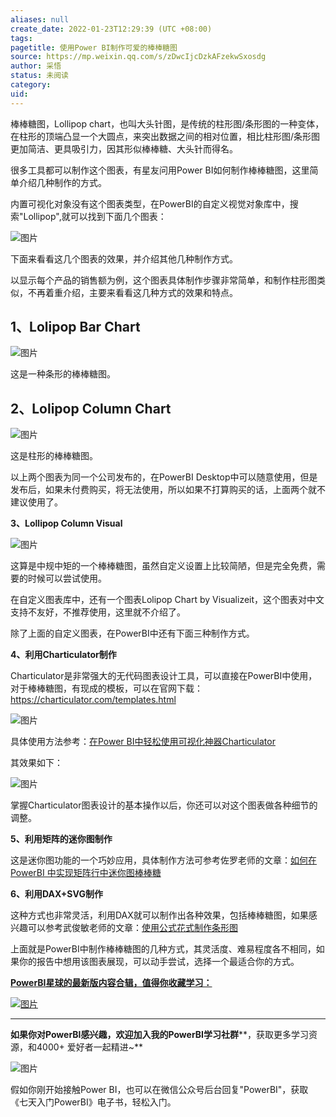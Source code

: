 ```yaml
---
aliases: null
create_date: 2022-01-23T12:29:39 (UTC +08:00)
tags: 
pagetitle: 使用Power BI制作可爱的棒棒糖图
source: https://mp.weixin.qq.com/s/zDwcIjcDzkAFzekwSxosdg
author: 采悟
status: 未阅读
category: 
uid: 
---
```


棒棒糖图，Lollipop chart，也叫大头针图，是传统的柱形图/条形图的一种变体，在柱形的顶端凸显一个大圆点，来突出数据之间的相对位置，相比柱形图/条形图更加简洁、更具吸引力，因其形似棒棒糖、大头针而得名。  

很多工具都可以制作这个图表，有星友问用Power BI如何制作棒棒糖图，这里简单介绍几种制作的方式。  

内置可视化对象没有这个图表类型，在PowerBI的自定义视觉对象库中，搜索"Lollipop",就可以找到下面几个图表：

![图片](https://mmbiz.qpic.cn/mmbiz_jpg/aHEbZtANQJMHdfFMzopM2xoABVqaD8Yu4X3iaswlwXLQ6kevl4C9Qw7qbSicQYRZdVXEeZBZvUbp1IFtwgrAiaF7Q/640?wx_fmt=jpeg&wxfrom=5&wx_lazy=1&wx_co=1)

下面来看看这几个图表的效果，并介绍其他几种制作方式。

以显示每个产品的销售额为例，这个图表具体制作步骤非常简单，和制作柱形图类似，不再着重介绍，主要来看看这几种方式的效果和特点。  

## **1、Lolipop Bar Chart**

![图片](https://mmbiz.qpic.cn/mmbiz_jpg/aHEbZtANQJMHdfFMzopM2xoABVqaD8Yu821qQmo5EYOeFGZ38BxGmJnoqRKXhChQLI1p3clfhzXzA0SOiccqV7A/640?wx_fmt=jpeg&wxfrom=5&wx_lazy=1&wx_co=1)

这是一种条形的棒棒糖图。

## **2、Lolipop Column Chart**

![图片](https://mmbiz.qpic.cn/mmbiz_jpg/aHEbZtANQJMHdfFMzopM2xoABVqaD8Yuy2WaDYSsZ5TiaslfaibcfDYMbT8t0DibhvPrRLq7iade35saicXicRgMJViaw/640?wx_fmt=jpeg&wxfrom=5&wx_lazy=1&wx_co=1)

这是柱形的棒棒糖图。  

以上两个图表为同一个公司发布的，在PowerBI Desktop中可以随意使用，但是发布后，如果未付费购买，将无法使用，所以如果不打算购买的话，上面两个就不建议使用了。

**3、Lollipop Column Visual**

![图片](https://mmbiz.qpic.cn/mmbiz_jpg/aHEbZtANQJMHdfFMzopM2xoABVqaD8YuYHP0SkSPnojlVN9WqZDItUeurGZukUY5Lfk6RiblsMKxUqfua4VIgicg/640?wx_fmt=jpeg&wxfrom=5&wx_lazy=1&wx_co=1)

这算是中规中矩的一个棒棒糖图，虽然自定义设置上比较简陋，但是完全免费，需要的时候可以尝试使用。  

在自定义图表库中，还有一个图表Lolipop Chart by Visualizeit，这个图表对中文支持不友好，不推荐使用，这里就不介绍了。

除了上面的自定义图表，在PowerBI中还有下面三种制作方式。

**4、利用Charticulator制作**

Charticulator是非常强大的无代码图表设计工具，可以直接在PowerBI中使用，对于棒棒糖图，有现成的模板，可以在官网下载：https://charticulator.com/templates.html

![图片](https://mmbiz.qpic.cn/mmbiz_jpg/aHEbZtANQJMHdfFMzopM2xoABVqaD8YuQlesAColJJ5kBoAta3TtrK5m7mKwFcCgHOaXvDyZC2Zia9dg2QibNNhw/640?wx_fmt=jpeg&wxfrom=5&wx_lazy=1&wx_co=1)

具体使用方法参考：[在Power BI中轻松使用可视化神器Charticulator](http://mp.weixin.qq.com/s?__biz=MzA4MzQwMjY4MA==&mid=2484075663&idx=1&sn=0e005a834d40ec83e13432eac3791af3&chksm=8e0c5658b97bdf4e6c27a3fd5998b9a45e6d54cd578da2efa35181ea6ce35767aec268075dd2&scene=21#wechat_redirect)  

其效果如下：

![图片](https://mmbiz.qpic.cn/mmbiz_jpg/aHEbZtANQJMHdfFMzopM2xoABVqaD8YuSjciaqxiahUKT987jdGnGP05r0wncAGnJQAnDAA7balZegAich5ghQNibg/640?wx_fmt=jpeg&wxfrom=5&wx_lazy=1&wx_co=1)

掌握Charticulator图表设计的基本操作以后，你还可以对这个图表做各种细节的调整。  

**5、利用矩阵的迷你图制作**

这是迷你图功能的一个巧妙应用，具体制作方法可参考佐罗老师的文章：[如何在 PowerBI 中实现矩阵行中迷你图棒棒糖](http://mp.weixin.qq.com/s?__biz=MzI1MDA4MzcxMA==&mid=2650791575&idx=1&sn=ea43a07b2f631ea4cad0ff8d69d2ba7c&chksm=f18cde86c6fb5790d0738e91c28c4573cff078c8d8027f5fff3350aabe73e8c5e1789ee3a7ed&scene=21#wechat_redirect)

**6、利用DAX+SVG制作**

这种方式也非常灵活，利用DAX就可以制作出各种效果，包括棒棒糖图，如果感兴趣可以参考武俊敏老师的文章：[使用公式花式制作条形图](http://mp.weixin.qq.com/s?__biz=MzIxOTQ5MjQxNQ==&mid=2247487240&idx=1&sn=b4e076eb10214fe2e05dc99734b0c101&chksm=97db3658a0acbf4e51e6beac9664a76c3929a02e001e351f4fd787ba15ca8ba482e7ee1771fd&scene=21#wechat_redirect)

上面就是PowerBI中制作棒棒糖图的几种方式，其灵活度、难易程度各不相同，如果你的报告中想用该图表展现，可以动手尝试，选择一个最适合你的方式。  

[**PowerBI星球的最新版****内容合辑****，值得你收藏学习：**](http://mp.weixin.qq.com/s?__biz=MzA4MzQwMjY4MA==&mid=2484078675&idx=1&sn=07abf841815e43fb0a554081c82de72a&chksm=8e13a284b9642b92d07b518abe3e6e2e2ef5066c0941c1ced26a245a6990b4330830431789a9&scene=21#wechat_redirect)

[![图片](https://mmbiz.qpic.cn/mmbiz_png/aHEbZtANQJN8YOicNXzCaSLpQrKXOL0LsNeYw0fj3iaGFy7XSwwmibHicdtiaHEbhgmHSPXQlkg3WiaVA4hJ8PGDcdEQ/640?wx_fmt=png&wxfrom=5&wx_lazy=1&wx_co=1)](http://mp.weixin.qq.com/s?__biz=MzA4MzQwMjY4MA==&mid=2484078675&idx=1&sn=07abf841815e43fb0a554081c82de72a&chksm=8e13a284b9642b92d07b518abe3e6e2e2ef5066c0941c1ced26a245a6990b4330830431789a9&scene=21#wechat_redirect)

___

**如果你对PowerBI感兴趣，欢迎加入我的PowerBI学习社群****，获取更多学习资源，和4000+ 爱好者一起精进~**  

![图片](https://mmbiz.qpic.cn/mmbiz_png/aHEbZtANQJMFLnwgdbghRHPLicKRaV70mVCZVq8Fhm46rkciaeOrLFJCv5f1omJxF8256YogHflkicEDM29aUMtaA/640?wx_fmt=png&wxfrom=5&wx_lazy=1&wx_co=1)

假如你刚开始接触Power BI，也可以在微信公众号后台回复"PowerBI"，获取《七天入门PowerBI》电子书，轻松入门。

